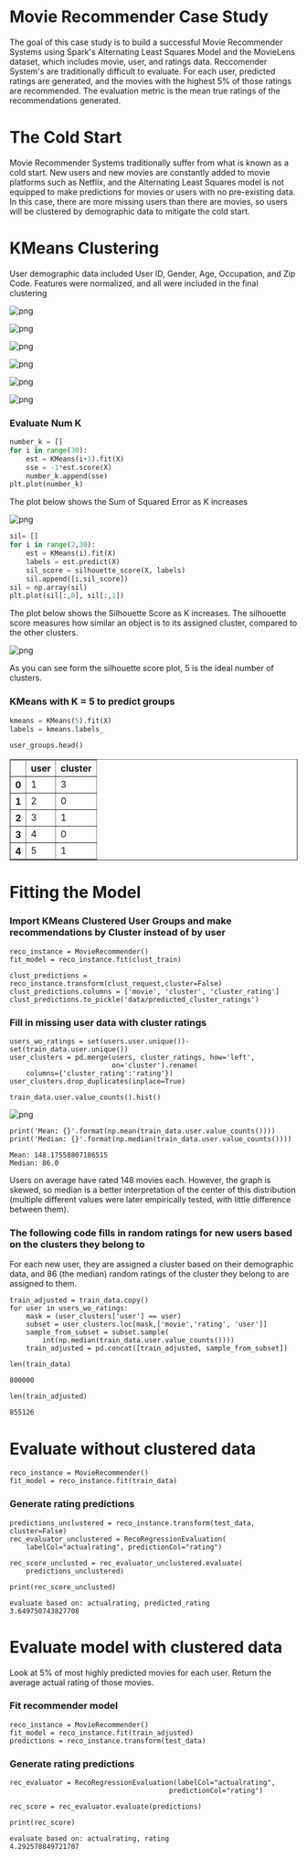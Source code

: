 # Movie Recommender Case Study

The goal of this case study is to build a successful Movie Recommender Systems using Spark's Alternating Least Squares Model and the MovieLens dataset, which includes movie, user, and ratings data. Reccomender System's are traditionally difficult to evaluate. For each user, predicted ratings are generated, and the movies with the highest 5% of those ratings are recommended. The evaluation metric is the mean true ratings of the recommendations generated.


# The Cold Start
Movie Recommender Systems traditionally suffer from what is known as a cold start. New users and new movies are constantly added to movie platforms such as Netflix, and the Alternating Least Squares model is not equipped to make predictions for movies or users with no pre-existing data. In this case, there are more missing users than there are movies, so users will be clustered by demographic data to mitigate the cold start. 


# KMeans Clustering
User demographic data included User ID, Gender, Age, Occupation, and Zip Code. Features were normalized, and all were included in the final clustering

![png](readme_files/cluster_users_7_1.png)

![png](readme_files/cluster_users_7_2.png)

![png](readme_files/cluster_users_7_3.png)

![png](readme_files/cluster_users_7_4.png)

![png](readme_files/cluster_users_7_5.png)

![png](readme_files/cluster_users_7_6.png)


### Evaluate Num K


```python
number_k = []
for i in range(30):
    est = KMeans(i+1).fit(X)
    sse = -1*est.score(X)
    number_k.append(sse)
plt.plot(number_k)
```

The plot below shows the Sum of Squared Error as K increases

![png](readme_files/cluster_users_9_1.png)



```python
sil= []
for i in range(2,30):
    est = KMeans(i).fit(X)
    labels = est.predict(X)
    sil_score = silhouette_score(X, labels)
    sil.append([i,sil_score])
sil = np.array(sil)
plt.plot(sil[:,0], sil[:,1])
```

The plot below shows the Silhouette Score as K increases. The silhouette score measures how similar an object is to its assigned cluster, compared to the other clusters.

![png](readme_files/cluster_users_10_1.png)

As you can see form the silhouette score plot, 5 is the ideal number of clusters.

### KMeans with K = 5 to predict groups

```python
kmeans = KMeans(5).fit(X)
labels = kmeans.labels_
```

```python
user_groups.head()
```
<table border="1" class="dataframe">
  <thead>
    <tr style="text-align: right;">
      <th></th>
      <th>user</th>
      <th>cluster</th>
    </tr>
  </thead>
  <tbody>
    <tr>
      <th>0</th>
      <td>1</td>
      <td>3</td>
    </tr>
    <tr>
      <th>1</th>
      <td>2</td>
      <td>0</td>
    </tr>
    <tr>
      <th>2</th>
      <td>3</td>
      <td>1</td>
    </tr>
    <tr>
      <th>3</th>
      <td>4</td>
      <td>0</td>
    </tr>
    <tr>
      <th>4</th>
      <td>5</td>
      <td>1</td>
    </tr>
  </tbody>
</table>
</div>



# Fitting the Model


### Import KMeans Clustered User Groups and make recommendations by Cluster instead of by user


```
reco_instance = MovieRecommender()
fit_model = reco_instance.fit(clust_train)
```


```
clust_predictions = reco_instance.transform(clust_request,cluster=False)
clust_predictions.columns = ['movie', 'cluster', 'cluster_rating']
clust_predictions.to_pickle('data/predicted_cluster_ratings')
```


### Fill in missing user data with cluster ratings


```
users_wo_ratings = set(users.user.unique())-set(train_data.user.unique())
user_clusters = pd.merge(users, cluster_ratings, how='left', 
                         on='cluster').rename(
    columns={'cluster_rating':'rating'})
user_clusters.drop_duplicates(inplace=True)
```


```
train_data.user.value_counts().hist()
```








![png](readme_files/ALS_Model_24_1.png)



```
print('Mean: {}'.format(np.mean(train_data.user.value_counts())))
print('Median: {}'.format(np.median(train_data.user.value_counts())))
```

    Mean: 148.17558807186515
    Median: 86.0


Users on average have rated 148 movies each. However, the graph is skewed, so median is a better interpretation of the center of this distribution (multiple different values were later empirically tested, with little difference between them). 

### The following code fills in random ratings for new users based on the clusters they belong to

For each new user, they are assigned a cluster based on their demographic data, and 86 (the median) random ratings of the cluster they belong to are assigned to them. 


```
train_adjusted = train_data.copy()
for user in users_wo_ratings:
    mask = (user_clusters['user'] == user)
    subset = user_clusters.loc[mask,['movie','rating', 'user']]
    sample_from_subset = subset.sample(
        int(np.median(train_data.user.value_counts())))
    train_adjusted = pd.concat([train_adjusted, sample_from_subset])

```



```
len(train_data)
```




    800000




```
len(train_adjusted)
```




    855126



# Evaluate without clustered data


```
reco_instance = MovieRecommender()
fit_model = reco_instance.fit(train_data)
```

### Generate rating predictions


```
predictions_unclustered = reco_instance.transform(test_data, cluster=False)
rec_evaluator_unclustered = RecoRegressionEvaluation(
    labelCol="actualrating", predictionCol="rating")

rec_score_unclusted = rec_evaluator_unclustered.evaluate(
    predictions_unclustered)

print(rec_score_unclusted)
```

    evaluate based on: actualrating, predicted_rating
    3.649750743827708


# Evaluate model with clustered data

Look at 5% of most highly predicted movies for each user.
Return the average actual rating of those movies.

### Fit recommender model


```
reco_instance = MovieRecommender()
fit_model = reco_instance.fit(train_adjusted)
predictions = reco_instance.transform(test_data)
```

### Generate rating predictions


```
rec_evaluator = RecoRegressionEvaluation(labelCol="actualrating",
                                       predictionCol="rating")

rec_score = rec_evaluator.evaluate(predictions)

print(rec_score)
```

    evaluate based on: actualrating, rating
    4.292578849721707


